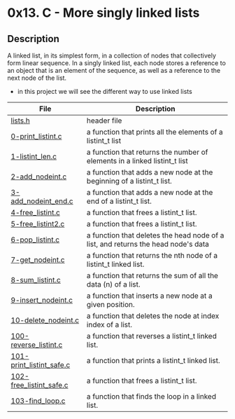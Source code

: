 # 0x13. C - More singly linked lists

## Description
A linked list, in its simplest form, in a collection of nodes that collectively form linear sequence. In a singly linked list, each node stores a reference to an object that is an element of the sequence, as well as a reference to the next node of the list.

 - in this project we will see the different way to use linked lists

| File | Description |
| ---- | ----------- |
| [lists.h](https://github.com/cedouiri/Alxschool-low_level_programming/blob/master/0x13-more_singly_linked_lists/lists.h) | header file |
| [0-print_listint.c](https://github.com/cedouiri/Alxschool-low_level_programming/blob/master/0x13-more_singly_linked_lists/0-print_listint.c) | a function that prints all the elements of a listint_t list |
| [1-listint_len.c](https://github.com/cedouiri/Alxschool-low_level_programming/blob/master/0x13-more_singly_linked_lists/1-listint_len.c) | a function that returns the number of elements in a linked listint_t list |
| [2-add_nodeint.c](https://github.com/cedouiri/Alxschool-low_level_programming/blob/master/0x13-more_singly_linked_lists/2-add_nodeint.c) | a function that adds a new node at the beginning of a listint_t list. |
| [3-add_nodeint_end.c](https://github.com/cedouiri/Alxschool-low_level_programming/blob/master/0x13-more_singly_linked_lists/3-add_nodeint_end.c) | a function that adds a new node at the end of a listint_t list. |
| [4-free_listint.c](https://github.com/cedouiri/Alxschool-low_level_programming/blob/master/0x13-more_singly_linked_lists/4-free_listint.c) | a function that frees a listint_t list. |
| [5-free_listint2.c](https://github.com/cedouiri/Alxschool-low_level_programming/blob/master/0x13-more_singly_linked_lists/5-free_listint2.c) | a function that frees a listint_t list. |
| [6-pop_listint.c](https://github.com/cedouiri/Alxschool-low_level_programming/blob/master/0x13-more_singly_linked_lists/6-pop_listint.c) | a function that deletes the head node of a list, and returns the head node's data |
| [7-get_nodeint.c](https://github.com/cedouiri/Alxschool-low_level_programming/blob/master/0x13-more_singly_linked_lists/7-get_nodeint.c) |  a function that returns the nth node of a listint_t linked list. |
| [8-sum_listint.c](https://github.com/cedouiri/Alxschool-low_level_programming/blob/master/0x13-more_singly_linked_lists/8-sum_listint.c) | a function that returns the sum of all the data (n) of a list. |
| [9-insert_nodeint.c](https://github.com/cedouiri/Alxschool-low_level_programming/blob/master/0x13-more_singly_linked_lists/9-insert_nodeint.c) |  a function that inserts a new node at a given position. |
| [10-delete_nodeint.c](https://github.com/cedouiri/Alxschool-low_level_programming/blob/master/0x13-more_singly_linked_lists/10-delete_nodeint.c) | a function that deletes the node at index index of a list. |
| [100-reverse_listint.c](https://github.com/cedouiri/Alxschool-low_level_programming/blob/master/0x13-more_singly_linked_lists/100-reverse_listint.c) | a function that reverses a listint_t linked list. |
| [101-print_listint_safe.c](https://github.com/cedouiri/Alxschool-low_level_programming/blob/master/0x13-more_singly_linked_lists/101-print_listint_safe.c) | a function that prints a listint_t linked list. |
| [102-free_listint_safe.c](https://github.com/cedouiri/Alxschool-low_level_programming/blob/master/0x13-more_singly_linked_lists/102-free_listint_safe.c) | a function that frees a listint_t list. |
| [103-find_loop.c](https://github.com/cedouiri/Alxschool-low_level_programming/blob/master/0x13-more_singly_linked_lists/103-find_loop.c) | a function that finds the loop in a linked list. 